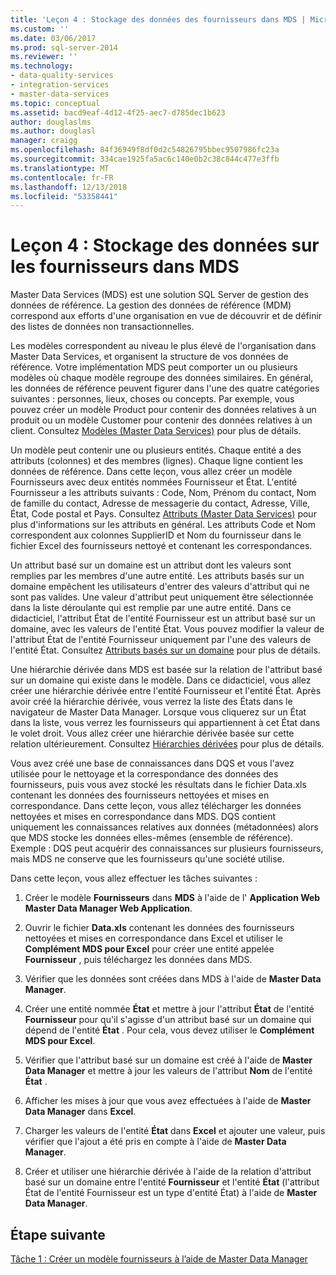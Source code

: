 ```yaml
---
title: 'Leçon 4 : Stockage des données des fournisseurs dans MDS | Microsoft Docs'
ms.custom: ''
ms.date: 03/06/2017
ms.prod: sql-server-2014
ms.reviewer: ''
ms.technology:
- data-quality-services
- integration-services
- master-data-services
ms.topic: conceptual
ms.assetid: bacd9eaf-4d12-4f25-aec7-d785dec1b623
author: douglaslms
ms.author: douglasl
manager: craigg
ms.openlocfilehash: 84f36949f8df0d2c54826795bbec9507986fc23a
ms.sourcegitcommit: 334cae1925fa5ac6c140e0b2c38c844c477e3ffb
ms.translationtype: MT
ms.contentlocale: fr-FR
ms.lasthandoff: 12/13/2018
ms.locfileid: "53358441"
---
```

# <a name="lesson-4-storing-supplier-data-in-mds"></a>Leçon 4 : Stockage des données sur les fournisseurs dans MDS
  Master Data Services (MDS) est une solution SQL Server de gestion des données de référence. La gestion des données de référence (MDM) correspond aux efforts d'une organisation en vue de découvrir et de définir des listes de données non transactionnelles.  
  
 Les modèles correspondent au niveau le plus élevé de l'organisation dans Master Data Services, et organisent la structure de vos données de référence. Votre implémentation MDS peut comporter un ou plusieurs modèles où chaque modèle regroupe des données similaires. En général, les données de référence peuvent figurer dans l'une des quatre catégories suivantes : personnes, lieux, choses ou concepts. Par exemple, vous pouvez créer un modèle Product pour contenir des données relatives à un produit ou un modèle Customer pour contenir des données relatives à un client. Consultez [Modèles (Master Data Services)](https://msdn.microsoft.com/library/ee633746.aspx) pour plus de détails.  
  
 Un modèle peut contenir une ou plusieurs entités. Chaque entité a des attributs (colonnes) et des membres (lignes). Chaque ligne contient les données de référence. Dans cette leçon, vous allez créer un modèle Fournisseurs avec deux entités nommées Fournisseur et État. L'entité Fournisseur a les attributs suivants : Code, Nom, Prénom du contact, Nom de famille du contact, Adresse de messagerie du contact, Adresse, Ville, État, Code postal et Pays. Consultez [Attributs (Master Data Services)](https://msdn.microsoft.com/library/ee633745.aspx) pour plus d'informations sur les attributs en général. Les attributs Code et Nom correspondent aux colonnes SupplierID et Nom du fournisseur dans le fichier Excel des fournisseurs nettoyé et contenant les correspondances.  
  
 Un attribut basé sur un domaine est un attribut dont les valeurs sont remplies par les membres d'une autre entité. Les attributs basés sur un domaine empêchent les utilisateurs d'entrer des valeurs d'attribut qui ne sont pas valides. Une valeur d'attribut peut uniquement être sélectionnée dans la liste déroulante qui est remplie par une autre entité. Dans ce didacticiel, l'attribut État de l'entité Fournisseur est un attribut basé sur un domaine, avec les valeurs de l'entité État. Vous pouvez modifier la valeur de l'attribut État de l'entité Fournisseur uniquement par l'une des valeurs de l'entité État. Consultez [Attributs basés sur un domaine](../master-data-services/domain-based-attributes-master-data-services.md) pour plus de détails.  
  
 Une hiérarchie dérivée dans MDS est basée sur la relation de l'attribut basé sur un domaine qui existe dans le modèle. Dans ce didacticiel, vous allez créer une hiérarchie dérivée entre l'entité Fournisseur et l'entité État. Après avoir créé la hiérarchie dérivée, vous verrez la liste des États dans le navigateur de Master Data Manager. Lorsque vous cliquerez sur un État dans la liste, vous verrez les fournisseurs qui appartiennent à cet État dans le volet droit. Vous allez créer une hiérarchie dérivée basée sur cette relation ultérieurement. Consultez [Hiérarchies dérivées](../master-data-services/derived-hierarchies-master-data-services.md) pour plus de détails.  
  
 Vous avez créé une base de connaissances dans DQS et vous l'avez utilisée pour le nettoyage et la correspondance des données des fournisseurs, puis vous avez stocké les résultats dans le fichier Data.xls contenant les données des fournisseurs nettoyées et mises en correspondance. Dans cette leçon, vous allez télécharger les données nettoyées et mises en correspondance dans MDS. DQS contient uniquement les connaissances relatives aux données (métadonnées) alors que MDS stocke les données elles-mêmes (ensemble de référence). Exemple : DQS peut acquérir des connaissances sur plusieurs fournisseurs, mais MDS ne conserve que les fournisseurs qu'une société utilise.  
  
 Dans cette leçon, vous allez effectuer les tâches suivantes :  
  
1.  Créer le modèle **Fournisseurs** dans **MDS** à l'aide de l' **Application Web Master Data Manager Web Application**.  
  
2.  Ouvrir le fichier **Data.xls** contenant les données des fournisseurs nettoyées et mises en correspondance dans Excel et utiliser le **Complément MDS pour Excel** pour créer une entité appelée **Fournisseur** , puis téléchargez les données dans MDS.  
  
3.  Vérifier que les données sont créées dans MDS à l'aide de **Master Data Manager**.  
  
4.  Créer une entité nommée **État** et mettre à jour l'attribut **État** de l'entité **Fournisseur** pour qu'il s'agisse d'un attribut basé sur un domaine qui dépend de l'entité **État** . Pour cela, vous devez utiliser le **Complément MDS pour Excel**.  
  
5.  Vérifier que l'attribut basé sur un domaine est créé à l'aide de **Master Data Manager** et mettre à jour les valeurs de l'attribut **Nom** de l'entité **État** .  
  
6.  Afficher les mises à jour que vous avez effectuées à l'aide de **Master Data Manager** dans **Excel**.  
  
7.  Charger les valeurs de l'entité **État** dans **Excel** et ajouter une valeur, puis vérifier que l'ajout a été pris en compte à l'aide de **Master Data Manager**.  
  
8.  Créer et utiliser une hiérarchie dérivée à l'aide de la relation d'attribut basé sur un domaine entre l'entité **Fournisseur** et l'entité **État** (l'attribut État de l'entité Fournisseur est un type d'entité État) à l'aide de **Master Data Manager**.  
  
## <a name="next-step"></a>Étape suivante  
 [Tâche 1 : Créer un modèle fournisseurs à l’aide de Master Data Manager](../../2014/tutorials/task-1-creating-suppliers-model-using-master-data-manager.md)  
  
  
